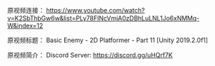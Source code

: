 原视频连接：
https://www.youtube.com/watch?v=K2SbThbGw6w&list=PLy78FINcVmjA0zDBhLuLNL1Jo6xNMMq-W&index=12

原视频标题：
Basic Enemy - 2D Platformer - Part 11 [Unity 2019.2.0f1]

原视频简介：
Discord Server:
https://discord.gg/uHQrf7K
